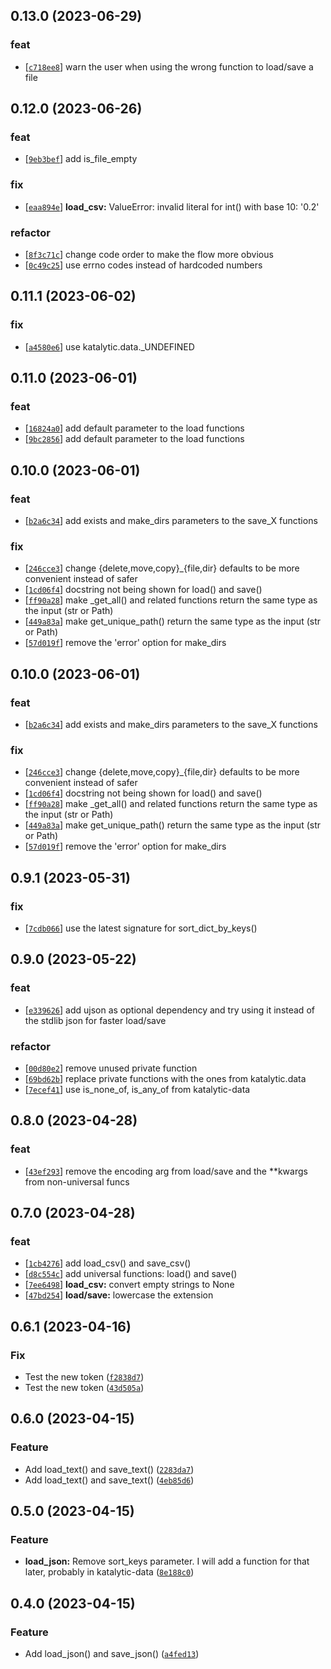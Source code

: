 ## 0.13.0 (2023-06-29)
### feat
- [[`c718ee8`](https://gitlab.com/katalytic/katalytic-files/commit/c718ee8061d66f4cba3ade945ee61b4998995e56)] warn the user when using the wrong function to load/save a file


## 0.12.0 (2023-06-26)
### feat
- [[`9eb3bef`](https://gitlab.com/katalytic/katalytic-files/commit/9eb3bef4df0ea6e46ad15dfbbc9fdb8d02910c3f)] add is_file_empty
### fix
- [[`eaa894e`](https://gitlab.com/katalytic/katalytic-files/commit/eaa894e7e49b30dbb5921195bf9360ff71771d88)] **load_csv:** ValueError: invalid literal for int() with base 10: '0.2'
### refactor
- [[`8f3c71c`](https://gitlab.com/katalytic/katalytic-files/commit/8f3c71c064acaa4e508735ffc3515462ee4a873f)] change code order to make the flow more obvious
- [[`0c49c25`](https://gitlab.com/katalytic/katalytic-files/commit/0c49c25c966944f9463d099a2673d9db87ed7b6d)] use errno codes instead of hardcoded numbers


## 0.11.1 (2023-06-02)
### fix
- [[`a4580e6`](https://gitlab.com/katalytic/katalytic-files/commit/a4580e60c9090f424dc5613fac8bdcad9c407a84)] use katalytic.data._UNDEFINED


## 0.11.0 (2023-06-01)
### feat
- [[`16824a0`](https://gitlab.com/katalytic/katalytic-files/commit/16824a05a641d9dc33b4dffbf196844a49fda7dc)] add default parameter to the load functions
- [[`9bc2856`](https://gitlab.com/katalytic/katalytic-files/commit/9bc2856d4ebe4b27eb8b9a22a4a2913ac415f40c)] add default parameter to the load functions


## 0.10.0 (2023-06-01)
### feat
- [[`b2a6c34`](https://gitlab.com/katalytic/katalytic-files/commit/b2a6c345943e9fdb1b2972ca39f7541f5b0dda2d)] add exists and make_dirs parameters to the save_X functions
### fix
- [[`246cce3`](https://gitlab.com/katalytic/katalytic-files/commit/246cce364cf094a57d860c94def8ef7aee0d5bd0)] change {delete,move,copy}_{file,dir} defaults to be more convenient instead of safer
- [[`1cd06f4`](https://gitlab.com/katalytic/katalytic-files/commit/1cd06f420f3aa915b97c0bf752401a347bc4188a)] docstring not being shown for load() and save()
- [[`ff90a28`](https://gitlab.com/katalytic/katalytic-files/commit/ff90a28647d3a5c28b4f0129e19b723d16cb3e06)] make _get_all() and related functions return the same type as the input (str or Path)
- [[`449a83a`](https://gitlab.com/katalytic/katalytic-files/commit/449a83ae8e2b38943fa9f05d4022e18a67b61fee)] make get_unique_path() return the same type as the input (str or Path)
- [[`57d019f`](https://gitlab.com/katalytic/katalytic-files/commit/57d019fe02df36a4b423502f96f5a9312bb8f9ed)] remove the 'error' option for make_dirs


## 0.10.0 (2023-06-01)
### feat
- [[`b2a6c34`](https://gitlab.com/katalytic/katalytic-files/commit/b2a6c345943e9fdb1b2972ca39f7541f5b0dda2d)] add exists and make_dirs parameters to the save_X functions
### fix
- [[`246cce3`](https://gitlab.com/katalytic/katalytic-files/commit/246cce364cf094a57d860c94def8ef7aee0d5bd0)] change {delete,move,copy}_{file,dir} defaults to be more convenient instead of safer
- [[`1cd06f4`](https://gitlab.com/katalytic/katalytic-files/commit/1cd06f420f3aa915b97c0bf752401a347bc4188a)] docstring not being shown for load() and save()
- [[`ff90a28`](https://gitlab.com/katalytic/katalytic-files/commit/ff90a28647d3a5c28b4f0129e19b723d16cb3e06)] make _get_all() and related functions return the same type as the input (str or Path)
- [[`449a83a`](https://gitlab.com/katalytic/katalytic-files/commit/449a83ae8e2b38943fa9f05d4022e18a67b61fee)] make get_unique_path() return the same type as the input (str or Path)
- [[`57d019f`](https://gitlab.com/katalytic/katalytic-files/commit/57d019fe02df36a4b423502f96f5a9312bb8f9ed)] remove the 'error' option for make_dirs


## 0.9.1 (2023-05-31)
### fix
- [[`7cdb066`](https://gitlab.com/katalytic/katalytic-files/commit/7cdb066ac2833fb9977ddffafb8f843d066ce1e8)] use the latest signature for sort_dict_by_keys()


## 0.9.0 (2023-05-22)
### feat
- [[`e339626`](https://gitlab.com/katalytic/katalytic-files/commit/e33962652287c979406ecc533da7a55e9cb58e50)] add ujson as optional dependency and try using it instead of the stdlib json for faster load/save
### refactor
- [[`00d80e2`](https://gitlab.com/katalytic/katalytic-files/commit/00d80e2b4b273e595a6f174750a0e69f29540387)] remove unused private function
- [[`69bd62b`](https://gitlab.com/katalytic/katalytic-files/commit/69bd62be521ca9cf2628eb36b79d327995b5509f)] replace private functions with the ones from katalytic.data
- [[`7ecef41`](https://gitlab.com/katalytic/katalytic-files/commit/7ecef418d0cd93f92da959c0c16d2ecdfd6c2218)] use is_none_of, is_any_of from katalytic-data


## 0.8.0 (2023-04-28)
### feat
- [[`43ef293`](https://gitlab.com/katalytic/katalytic-files/commit/43ef293431fafae20d13dbc2798cb78958fea4c4)] remove the encoding arg from load/save and the **kwargs from non-universal funcs


## 0.7.0 (2023-04-28)
### feat
- [[`1cb4276`](https://gitlab.com/katalytic/katalytic-files/commit/1cb4276ed44ff52b8aa33cdf65a358acee213712)] add load_csv() and save_csv()
- [[`d8c554c`](https://gitlab.com/katalytic/katalytic-files/commit/d8c554c8d993b1693b6e264a19c47a9352db9475)] add universal functions: load() and save()
- [[`7ee6498`](https://gitlab.com/katalytic/katalytic-files/commit/7ee6498a7eb7db0192d5dcfe94ce564d25e51082)] **load_csv:** convert empty strings to None
- [[`47bd254`](https://gitlab.com/katalytic/katalytic-files/commit/47bd254fe9fead96b08d75af0f2d878d51bc59c7)] **load/save:** lowercase the extension


## 0.6.1 (2023-04-16)
### Fix
* Test the new token ([`f2838d7`](https://github.com/katalytic/katalytic-files/commit/f2838d7ca49a27e8bbf718fab5d55b64868cf734))
* Test the new token ([`43d505a`](https://github.com/katalytic/katalytic-files/commit/43d505aab96beaa6807188d72aece63de7d9f812))


## 0.6.0 (2023-04-15)
### Feature
* Add load_text() and save_text() ([`2283da7`](https://github.com/katalytic/katalytic-files/commit/2283da70eddcc90f3ff90f14f9c611ffb310adf6))
* Add load_text() and save_text() ([`4eb85d6`](https://github.com/katalytic/katalytic-files/commit/4eb85d66245efad828f14b0ccd48858a473e9394))


## 0.5.0 (2023-04-15)
### Feature
* **load_json:** Remove sort_keys parameter. I will add a function for that later, probably in katalytic-data ([`8e188c0`](https://github.com/katalytic/katalytic-files/commit/8e188c08fc22497090f8ca07d8aaa47aa1856dd4))


## 0.4.0 (2023-04-15)
### Feature
* Add load_json() and save_json() ([`a4fed13`](https://github.com/katalytic/katalytic-files/commit/a4fed135abe77732c337b33ec65b0ffa69f8536d))
